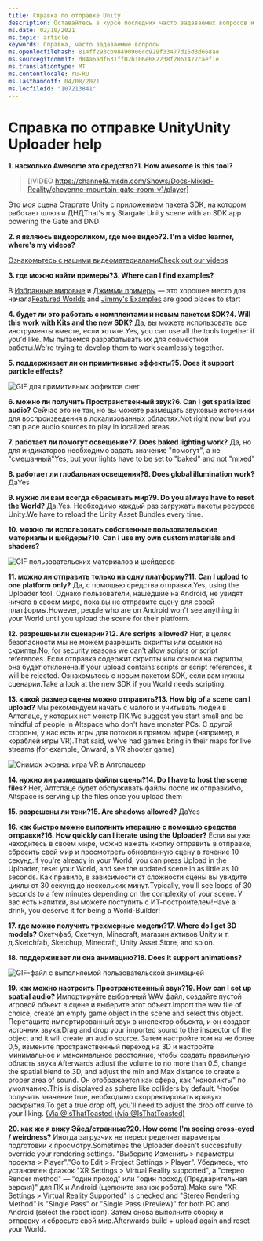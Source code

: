 ```yaml
---
title: Справка по отправке Unity
description: Оставайтесь в курсе последних часто задаваемых вопросов и решений для Алтспацеврного отгрузки Unity.
ms.date: 02/10/2021
ms.topic: article
keywords: Справка, часто задаваемые вопросы
ms.openlocfilehash: 814ff293cb98490900cd929f33477d15d3d668ae
ms.sourcegitcommit: d84a6adf631ff02b106e682238f2861477caef1e
ms.translationtype: MT
ms.contentlocale: ru-RU
ms.lasthandoff: 04/08/2021
ms.locfileid: "107213841"
---
```

# <a name="unity-uploader-help"></a><span data-ttu-id="e0c4c-104">Справка по отправке Unity</span><span class="sxs-lookup"><span data-stu-id="e0c4c-104">Unity Uploader help</span></span>

<span data-ttu-id="e0c4c-105">**1. насколько Awesome это средство?**</span><span class="sxs-lookup"><span data-stu-id="e0c4c-105">**1. How awesome is this tool?**</span></span>

> [!VIDEO https://channel9.msdn.com/Shows/Docs-Mixed-Reality/cheyenne-mountain-gate-room-v1/player]

<span data-ttu-id="e0c4c-106">Это моя сцена Старгате Unity с приложением пакета SDK, на котором работает шлюз и ДНД</span><span class="sxs-lookup"><span data-stu-id="e0c4c-106">That's my Stargate Unity scene with an SDK app powering the Gate and DND</span></span>

<span data-ttu-id="e0c4c-107">**2. я являюсь видеороликом, где мое видео?**</span><span class="sxs-lookup"><span data-stu-id="e0c4c-107">**2. I'm a video learner, where's my videos?**</span></span>

[<span data-ttu-id="e0c4c-108">Ознакомьтесь с нашими видеоматериалами</span><span class="sxs-lookup"><span data-stu-id="e0c4c-108">Check out our videos</span></span>](https://youtu.be/km9CnVYPzoM)

<span data-ttu-id="e0c4c-109">**3. где можно найти примеры?**</span><span class="sxs-lookup"><span data-stu-id="e0c4c-109">**3. Where can I find examples?**</span></span>

<span data-ttu-id="e0c4c-110">В [Избранные мировые](https://account.altvr.com/worlds/featured) и [Джимми примеры](https://account.altvr.com/worlds/1046572460192825569) — это хорошее место для начала</span><span class="sxs-lookup"><span data-stu-id="e0c4c-110">[Featured Worlds](https://account.altvr.com/worlds/featured) and [Jimmy's Examples](https://account.altvr.com/worlds/1046572460192825569) are good places to start</span></span>

<span data-ttu-id="e0c4c-111">**4. будет ли это работать с комплектами и новым пакетом SDK?**</span><span class="sxs-lookup"><span data-stu-id="e0c4c-111">**4. Will this work with Kits and the new SDK?**</span></span>
<span data-ttu-id="e0c4c-112">Да, вы можете использовать все инструменты вместе, если хотите.</span><span class="sxs-lookup"><span data-stu-id="e0c4c-112">Yes, you can use all the tools together if you'd like.</span></span> <span data-ttu-id="e0c4c-113">Мы пытаемся разрабатывать их для совместной работы.</span><span class="sxs-lookup"><span data-stu-id="e0c4c-113">We're trying to develop them to work seamlessly together.</span></span>

<span data-ttu-id="e0c4c-114">**5. поддерживает ли он примитивные эффекты?**</span><span class="sxs-lookup"><span data-stu-id="e0c4c-114">**5. Does it support particle effects?**</span></span>

![GIF для примитивных эффектов снег](images/uploader-faq-img-01.gif)

<span data-ttu-id="e0c4c-116">**6. можно ли получить Пространственный звук?**</span><span class="sxs-lookup"><span data-stu-id="e0c4c-116">**6. Can I get spatialized audio?**</span></span>
<span data-ttu-id="e0c4c-117">Сейчас это не так, но вы можете размещать звуковые источники для воспроизведения в локализованных областях.</span><span class="sxs-lookup"><span data-stu-id="e0c4c-117">Not right now but you can place audio sources to play in localized areas.</span></span> 

<span data-ttu-id="e0c4c-118">**7. работает ли помогут освещение?**</span><span class="sxs-lookup"><span data-stu-id="e0c4c-118">**7. Does baked lighting work?**</span></span>
<span data-ttu-id="e0c4c-119">Да, но для индикаторов необходимо задать значение "помогут", а не "смешанный"</span><span class="sxs-lookup"><span data-stu-id="e0c4c-119">Yes, but your lights have to be set to "baked" and not "mixed"</span></span>

<span data-ttu-id="e0c4c-120">**8. работает ли глобальная освещения?**</span><span class="sxs-lookup"><span data-stu-id="e0c4c-120">**8. Does global illumination work?**</span></span>
<span data-ttu-id="e0c4c-121">Да</span><span class="sxs-lookup"><span data-stu-id="e0c4c-121">Yes</span></span>

<span data-ttu-id="e0c4c-122">**9. нужно ли вам всегда сбрасывать мир?**</span><span class="sxs-lookup"><span data-stu-id="e0c4c-122">**9. Do you always have to reset the World?**</span></span>
<span data-ttu-id="e0c4c-123">Да.</span><span class="sxs-lookup"><span data-stu-id="e0c4c-123">Yes.</span></span> <span data-ttu-id="e0c4c-124">Необходимо каждый раз загружать пакеты ресурсов Unity.</span><span class="sxs-lookup"><span data-stu-id="e0c4c-124">We have to reload the Unity Asset Bundles every time.</span></span> 

<span data-ttu-id="e0c4c-125">**10. можно ли использовать собственные пользовательские материалы и шейдеры?**</span><span class="sxs-lookup"><span data-stu-id="e0c4c-125">**10. Can I use my own custom materials and shaders?**</span></span>

![GIF пользовательских материалов и шейдеров](images/uploader-faq-img-02.gif)

<span data-ttu-id="e0c4c-127">**11. можно ли отправить только на одну платформу?**</span><span class="sxs-lookup"><span data-stu-id="e0c4c-127">**11. Can I upload to one platform only?**</span></span>
<span data-ttu-id="e0c4c-128">Да, с помощью средства отправки.</span><span class="sxs-lookup"><span data-stu-id="e0c4c-128">Yes, using the Uploader tool.</span></span> <span data-ttu-id="e0c4c-129">Однако пользователи, нашедшие на Android, не увидят ничего в своем мире, пока вы не отправите сцену для своей платформы.</span><span class="sxs-lookup"><span data-stu-id="e0c4c-129">However, people who are on Android won't see anything in your World until you upload the scene for their platform.</span></span> 

<span data-ttu-id="e0c4c-130">**12. разрешены ли сценарии?**</span><span class="sxs-lookup"><span data-stu-id="e0c4c-130">**12. Are scripts allowed?**</span></span>
<span data-ttu-id="e0c4c-131">Нет, в целях безопасности мы не можем разрешить скрипты или ссылки на скрипты.</span><span class="sxs-lookup"><span data-stu-id="e0c4c-131">No, for security reasons we can't allow scripts or script references.</span></span> <span data-ttu-id="e0c4c-132">Если отправка содержит скрипты или ссылки на скрипты, она будет отклонена.</span><span class="sxs-lookup"><span data-stu-id="e0c4c-132">If your upload contains scripts or script references, it will be rejected.</span></span> <span data-ttu-id="e0c4c-133">Ознакомьтесь с новым пакетом SDK, если вам нужны сценарии.</span><span class="sxs-lookup"><span data-stu-id="e0c4c-133">Take a look at the new SDK if you World needs scripting.</span></span> 

<span data-ttu-id="e0c4c-134">**13. какой размер сцены можно отправить?**</span><span class="sxs-lookup"><span data-stu-id="e0c4c-134">**13. How big of a scene can I upload?**</span></span>
<span data-ttu-id="e0c4c-135">Мы рекомендуем начать с малого и учитывать людей в Алтспаце, у которых нет монстр ПК.</span><span class="sxs-lookup"><span data-stu-id="e0c4c-135">We suggest you start small and be mindful of people in Altspace who don't have monster PCs.</span></span> <span data-ttu-id="e0c4c-136">С другой стороны, у нас есть игры для потоков в прямом эфире (например, в кораблей игры VR).</span><span class="sxs-lookup"><span data-stu-id="e0c4c-136">That said, we've had games bring in their maps for live streams (for example, Onward, a VR shooter game)</span></span>

![Снимок экрана: игра VR в Алтспацевр](images/uploader-faq-img-03.png)

<span data-ttu-id="e0c4c-138">**14. нужно ли размещать файлы сцены?**</span><span class="sxs-lookup"><span data-stu-id="e0c4c-138">**14. Do I have to host the scene files?**</span></span>
<span data-ttu-id="e0c4c-139">Нет, Алтспаце будет обслуживать файлы после их отправки</span><span class="sxs-lookup"><span data-stu-id="e0c4c-139">No, Altspace is serving up the files once you upload them</span></span>

<span data-ttu-id="e0c4c-140">**15. разрешены ли тени?**</span><span class="sxs-lookup"><span data-stu-id="e0c4c-140">**15. Are shadows allowed?**</span></span>
<span data-ttu-id="e0c4c-141">Да</span><span class="sxs-lookup"><span data-stu-id="e0c4c-141">Yes</span></span>

<span data-ttu-id="e0c4c-142">**16. как быстро можно выполнить итерацию с помощью средства отправки?**</span><span class="sxs-lookup"><span data-stu-id="e0c4c-142">**16. How quickly can I iterate using the Uploader?**</span></span>
<span data-ttu-id="e0c4c-143">Если вы уже находитесь в своем мире, можно нажать кнопку отправить в отправке, сбросить свой мир и просмотреть обновленную сцену в течение 10 секунд.</span><span class="sxs-lookup"><span data-stu-id="e0c4c-143">If you're already in your World, you can press Upload in the Uploader, reset your World, and see the updated scene in as little as 10 seconds.</span></span> <span data-ttu-id="e0c4c-144">Как правило, в зависимости от сложности сцены вы увидите циклы от 30 секунд до нескольких минут.</span><span class="sxs-lookup"><span data-stu-id="e0c4c-144">Typically, you'll see loops of 30 seconds to a few minutes depending on the complexity of your scene.</span></span> <span data-ttu-id="e0c4c-145">У вас есть напитки, вы можете поступить с ИТ-построителем!</span><span class="sxs-lookup"><span data-stu-id="e0c4c-145">Have a drink, you deserve it for being a World-Builder!</span></span>

<span data-ttu-id="e0c4c-146">**17. где можно получить трехмерные модели?**</span><span class="sxs-lookup"><span data-stu-id="e0c4c-146">**17. Where do I get 3D models?**</span></span>
<span data-ttu-id="e0c4c-147">Скетчфаб, Скетчуп, Minecraft, магазин активов Unity и т. д.</span><span class="sxs-lookup"><span data-stu-id="e0c4c-147">Sketchfab, Sketchup, Minecraft, Unity Asset Store, and so on.</span></span>

<span data-ttu-id="e0c4c-148">**18. поддерживает ли она анимацию?**</span><span class="sxs-lookup"><span data-stu-id="e0c4c-148">**18. Does it support animations?**</span></span>

![GIF-файл с выполняемой пользовательской анимацией](images/uploader-faq-img-04.gif)

<span data-ttu-id="e0c4c-150">**19. как можно настроить Пространственный звук?**</span><span class="sxs-lookup"><span data-stu-id="e0c4c-150">**19. How can I set up spatial audio?**</span></span> <span data-ttu-id="e0c4c-151">Импортируйте выбранный WAV файл, создайте пустой игровой объект в сцене и выберите этот объект.</span><span class="sxs-lookup"><span data-stu-id="e0c4c-151">Import the wav file of choice, create an empty game object in the scene and select this object.</span></span> <span data-ttu-id="e0c4c-152">Перетащите импортированный звук в инспектор объекта, и он создаст источник звука.</span><span class="sxs-lookup"><span data-stu-id="e0c4c-152">Drag and drop your imported sound to the inspector of the object and it will create an audio source.</span></span> <span data-ttu-id="e0c4c-153">Затем настройте том на не более 0,5, измените пространственный переход на 3D и настройте минимальное и максимальное расстояние, чтобы создать правильную область звука.</span><span class="sxs-lookup"><span data-stu-id="e0c4c-153">Afterwards adjust the volume to no more than 0.5, change the spatial blend to 3D, and adjust the min and Max distance to create a proper area of sound.</span></span> <span data-ttu-id="e0c4c-154">Он отображается как сфера, как "конфликты" по умолчанию.</span><span class="sxs-lookup"><span data-stu-id="e0c4c-154">This is displayed as sphere like colliders by default.</span></span> <span data-ttu-id="e0c4c-155">Чтобы получить значение true, необходимо скорректировать кривую раскрытия.</span><span class="sxs-lookup"><span data-stu-id="e0c4c-155">To get a true drop off, you'll need to adjust the drop off curve to your liking.</span></span> [<span data-ttu-id="e0c4c-156">(Via @IsThatToasted )</span><span class="sxs-lookup"><span data-stu-id="e0c4c-156">(via @IsThatToasted)</span></span>](https://www.youtube.com/watch?v=ktb2vAAwknw&list=PLGmYIROty-5bpzKQNK3mRMi4pmh_LinV4&t=642s&index=29)

<span data-ttu-id="e0c4c-157">**20. как же я вижу Эйед/странные?**</span><span class="sxs-lookup"><span data-stu-id="e0c4c-157">**20. How come I'm seeing cross-eyed / weirdness?**</span></span>
<span data-ttu-id="e0c4c-158">Иногда загрузчик не переопределяет параметры подготовки к просмотру.</span><span class="sxs-lookup"><span data-stu-id="e0c4c-158">Sometimes the Uploader doesn't successfully override your rendering settings.</span></span> <span data-ttu-id="e0c4c-159">"Выберите Изменить > параметры проекта > Player".</span><span class="sxs-lookup"><span data-stu-id="e0c4c-159">"Go to Edit > Project Settings > Player".</span></span> <span data-ttu-id="e0c4c-160">Убедитесь, что установлен флажок "XR Settings > Virtual Reality supported", а "стерео Render method" — "один проход" или "один проход (Предварительная версия)" для ПК и Android (щелкните значок робота).</span><span class="sxs-lookup"><span data-stu-id="e0c4c-160">Make sure "XR Settings > Virtual Reality Supported" is checked and "Stereo Rendering Method" is "Single Pass" or "Single Pass (Preview)" for both PC and Android (select the robot icon).</span></span> <span data-ttu-id="e0c4c-161">Затем снова выполните сборку и отправку и сбросьте свой мир.</span><span class="sxs-lookup"><span data-stu-id="e0c4c-161">Afterwards build + upload again and reset your World.</span></span> 